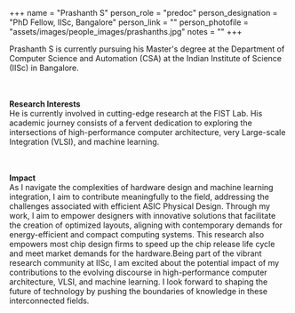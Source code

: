 +++
name = "Prashanth S"
person_role = "predoc"
person_designation = "PhD Fellow, IISc, Bangalore"
person_link = ""
person_photofile = "assets/images/people_images/prashanths.jpg"
notes = ""
+++

 
Prashanth S is currently pursuing his Master's degree at the Department of Computer Science and Automation (CSA) at the Indian Institute of Science (IISc) in Bangalore.

<br><br><b>Research Interests</b>
<br>
He is currently involved in cutting-edge research at the FIST Lab. His academic journey consists of a fervent dedication to exploring the intersections of high-performance computer architecture, very Large-scale Integration (VLSI), and machine learning.


<br><br><b>Impact</b><br> As I navigate the complexities of hardware design and machine learning integration, I aim to contribute meaningfully to the field, addressing the challenges associated with efficient ASIC Physical Design. Through my work, I aim to empower designers with innovative solutions that facilitate the creation of optimized layouts, aligning with contemporary demands for energy-efficient and compact computing systems. This research also empowers most chip design firms to speed up the chip release life cycle and meet market demands for the hardware.Being part of the vibrant research community at IISc, I am excited about the potential impact of my contributions to the evolving discourse in high-performance computer architecture, VLSI, and machine learning. I look forward to shaping the future of technology by pushing the boundaries of knowledge in these interconnected fields.



